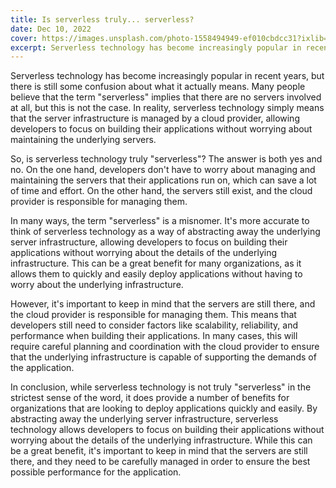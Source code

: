 ```yaml
---
title: Is serverless truly... serverless?
date: Dec 10, 2022
cover: https://images.unsplash.com/photo-1558494949-ef010cbdcc31?ixlib=rb-4.0.3&ixid=MnwxMjA3fDB8MHxwaG90by1wYWdlfHx8fGVufDB8fHx8&auto=format&fit=crop&w=1334&q=80
excerpt: Serverless technology has become increasingly popular in recent years, but there is still some confusion about what it actually means.
---
```


Serverless technology has become increasingly popular in recent years, but there is still some confusion about what it actually means. Many people believe that the term "serverless" implies that there are no servers involved at all, but this is not the case. In reality, serverless technology simply means that the server infrastructure is managed by a cloud provider, allowing developers to focus on building their applications without worrying about maintaining the underlying servers.

So, is serverless technology truly "serverless"? The answer is both yes and no. On the one hand, developers don't have to worry about managing and maintaining the servers that their applications run on, which can save a lot of time and effort. On the other hand, the servers still exist, and the cloud provider is responsible for managing them.

In many ways, the term "serverless" is a misnomer. It's more accurate to think of serverless technology as a way of abstracting away the underlying server infrastructure, allowing developers to focus on building their applications without worrying about the details of the underlying infrastructure. This can be a great benefit for many organizations, as it allows them to quickly and easily deploy applications without having to worry about the underlying infrastructure.

However, it's important to keep in mind that the servers are still there, and the cloud provider is responsible for managing them. This means that developers still need to consider factors like scalability, reliability, and performance when building their applications. In many cases, this will require careful planning and coordination with the cloud provider to ensure that the underlying infrastructure is capable of supporting the demands of the application.

In conclusion, while serverless technology is not truly "serverless" in the strictest sense of the word, it does provide a number of benefits for organizations that are looking to deploy applications quickly and easily. By abstracting away the underlying server infrastructure, serverless technology allows developers to focus on building their applications without worrying about the details of the underlying infrastructure. While this can be a great benefit, it's important to keep in mind that the servers are still there, and they need to be carefully managed in order to ensure the best possible performance for the application.